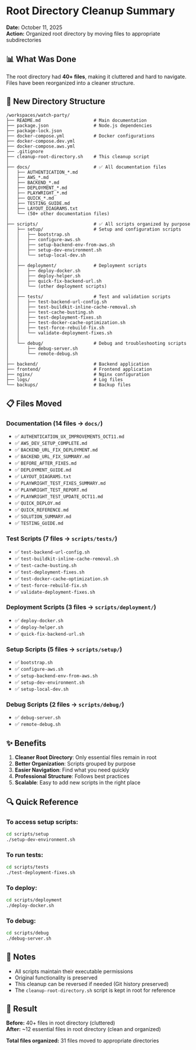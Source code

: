 # Root Directory Cleanup Summary

**Date:** October 11, 2025  
**Action:** Organized root directory by moving files to appropriate subdirectories

## 📊 What Was Done

The root directory had **40+ files**, making it cluttered and hard to navigate. Files have been reorganized into a cleaner structure.

## 📁 New Directory Structure

```
/workspaces/watch-party/
├── README.md                    # Main documentation
├── package.json                 # Node.js dependencies
├── package-lock.json
├── docker-compose.yml           # Docker configurations
├── docker-compose.dev.yml
├── docker-compose.aws.yml
├── .gitignore
├── cleanup-root-directory.sh    # This cleanup script
│
├── docs/                        # ✅ All documentation files
│   ├── AUTHENTICATION_*.md
│   ├── AWS_*.md
│   ├── BACKEND_*.md
│   ├── DEPLOYMENT_*.md
│   ├── PLAYWRIGHT_*.md
│   ├── QUICK_*.md
│   ├── TESTING_GUIDE.md
│   ├── LAYOUT_DIAGRAMS.txt
│   └── (50+ other documentation files)
│
├── scripts/                     # ✅ All scripts organized by purpose
│   ├── setup/                   # Setup and configuration scripts
│   │   ├── bootstrap.sh
│   │   ├── configure-aws.sh
│   │   ├── setup-backend-env-from-aws.sh
│   │   ├── setup-dev-environment.sh
│   │   └── setup-local-dev.sh
│   │
│   ├── deployment/              # Deployment scripts
│   │   ├── deploy-docker.sh
│   │   ├── deploy-helper.sh
│   │   ├── quick-fix-backend-url.sh
│   │   └── (other deployment scripts)
│   │
│   ├── tests/                   # Test and validation scripts
│   │   ├── test-backend-url-config.sh
│   │   ├── test-buildkit-inline-cache-removal.sh
│   │   ├── test-cache-busting.sh
│   │   ├── test-deployment-fixes.sh
│   │   ├── test-docker-cache-optimization.sh
│   │   ├── test-force-rebuild-fix.sh
│   │   └── validate-deployment-fixes.sh
│   │
│   └── debug/                   # Debug and troubleshooting scripts
│       ├── debug-server.sh
│       └── remote-debug.sh
│
├── backend/                     # Backend application
├── frontend/                    # Frontend application
├── nginx/                       # Nginx configuration
├── logs/                        # Log files
└── backups/                     # Backup files
```

## 📋 Files Moved

### Documentation (14 files → `docs/`)
- ✅ `AUTHENTICATION_UX_IMPROVEMENTS_OCT11.md`
- ✅ `AWS_DEV_SETUP_COMPLETE.md`
- ✅ `BACKEND_URL_FIX_DEPLOYMENT.md`
- ✅ `BACKEND_URL_FIX_SUMMARY.md`
- ✅ `BEFORE_AFTER_FIXES.md`
- ✅ `DEPLOYMENT_GUIDE.md`
- ✅ `LAYOUT_DIAGRAMS.txt`
- ✅ `PLAYWRIGHT_TEST_FIXES_SUMMARY.md`
- ✅ `PLAYWRIGHT_TEST_REPORT.md`
- ✅ `PLAYWRIGHT_TEST_UPDATE_OCT11.md`
- ✅ `QUICK_DEPLOY.md`
- ✅ `QUICK_REFERENCE.md`
- ✅ `SOLUTION_SUMMARY.md`
- ✅ `TESTING_GUIDE.md`

### Test Scripts (7 files → `scripts/tests/`)
- ✅ `test-backend-url-config.sh`
- ✅ `test-buildkit-inline-cache-removal.sh`
- ✅ `test-cache-busting.sh`
- ✅ `test-deployment-fixes.sh`
- ✅ `test-docker-cache-optimization.sh`
- ✅ `test-force-rebuild-fix.sh`
- ✅ `validate-deployment-fixes.sh`

### Deployment Scripts (3 files → `scripts/deployment/`)
- ✅ `deploy-docker.sh`
- ✅ `deploy-helper.sh`
- ✅ `quick-fix-backend-url.sh`

### Setup Scripts (5 files → `scripts/setup/`)
- ✅ `bootstrap.sh`
- ✅ `configure-aws.sh`
- ✅ `setup-backend-env-from-aws.sh`
- ✅ `setup-dev-environment.sh`
- ✅ `setup-local-dev.sh`

### Debug Scripts (2 files → `scripts/debug/`)
- ✅ `debug-server.sh`
- ✅ `remote-debug.sh`

## ✨ Benefits

1. **Cleaner Root Directory**: Only essential files remain in root
2. **Better Organization**: Scripts grouped by purpose
3. **Easier Navigation**: Find what you need quickly
4. **Professional Structure**: Follows best practices
5. **Scalable**: Easy to add new scripts in the right place

## 🔍 Quick Reference

### To access setup scripts:
```bash
cd scripts/setup
./setup-dev-environment.sh
```

### To run tests:
```bash
cd scripts/tests
./test-deployment-fixes.sh
```

### To deploy:
```bash
cd scripts/deployment
./deploy-docker.sh
```

### To debug:
```bash
cd scripts/debug
./debug-server.sh
```

## 📝 Notes

- All scripts maintain their executable permissions
- Original functionality is preserved
- This cleanup can be reversed if needed (Git history preserved)
- The `cleanup-root-directory.sh` script is kept in root for reference

## 🎯 Result

**Before:** 40+ files in root directory (cluttered)  
**After:** ~12 essential files in root directory (clean and organized)

**Total files organized:** 31 files moved to appropriate directories
